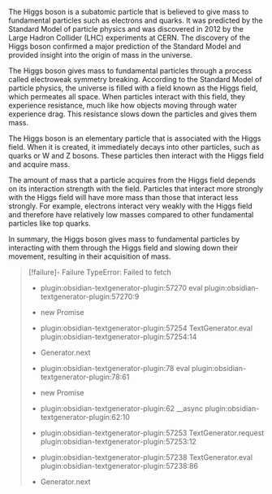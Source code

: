 
The Higgs boson is a subatomic particle that is believed to give mass to fundamental particles such as electrons and quarks. It was predicted by the Standard Model of particle physics and was discovered in 2012 by the Large Hadron Collider (LHC) experiments at CERN. The discovery of the Higgs boson confirmed a major prediction of the Standard Model and provided insight into the origin of mass in the universe.

The Higgs boson gives mass to fundamental particles through a process called electroweak symmetry breaking. According to the Standard Model of particle physics, the universe is filled with a field known as the Higgs field, which permeates all space. When particles interact with this field, they experience resistance, much like how objects moving through water experience drag. This resistance slows down the particles and gives them mass.

The Higgs boson is an elementary particle that is associated with the Higgs field. When it is created, it immediately decays into other particles, such as quarks or W and Z bosons. These particles then interact with the Higgs field and acquire mass.

The amount of mass that a particle acquires from the Higgs field depends on its interaction strength with the field. Particles that interact more strongly with the Higgs field will have more mass than those that interact less strongly. For example, electrons interact very weakly with the Higgs field and therefore have relatively low masses compared to other fundamental particles like top quarks.

In summary, the Higgs boson gives mass to fundamental particles by interacting with them through the Higgs field and slowing down their movement, resulting in their acquisition of mass.


> [!failure]- Failure 
>   TypeError: Failed to fetch
>   
>   - plugin:obsidian-textgenerator-plugin:57270 eval
>     plugin:obsidian-textgenerator-plugin:57270:9
>   
>   - new Promise
>   
>   - plugin:obsidian-textgenerator-plugin:57254 TextGenerator.eval
>     plugin:obsidian-textgenerator-plugin:57254:14
>   
>   - Generator.next
>   
>   - plugin:obsidian-textgenerator-plugin:78 eval
>     plugin:obsidian-textgenerator-plugin:78:61
>   
>   - new Promise
>   
>   - plugin:obsidian-textgenerator-plugin:62 __async
>     plugin:obsidian-textgenerator-plugin:62:10
>   
>   - plugin:obsidian-textgenerator-plugin:57253 TextGenerator.request
>     plugin:obsidian-textgenerator-plugin:57253:12
>   
>   - plugin:obsidian-textgenerator-plugin:57238 TextGenerator.eval
>     plugin:obsidian-textgenerator-plugin:57238:86
>   
>   - Generator.next
>   
>  
